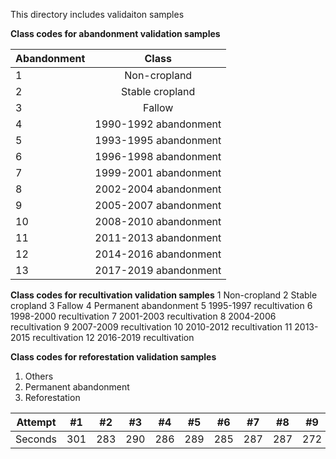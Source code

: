 This directory includes validaiton samples

**Class	codes for abandonment validation samples**

| Abandonment        | Class           |
| ------------- |:-------------:|
| 1      | Non-cropland |
| 2      | Stable cropland      |
| 3 | Fallow      |
| 4 | 1990-1992 abandonment      |
| 5 | 1993-1995 abandonment      |
| 6 | 1996-1998 abandonment      |
| 7 | 1999-2001 abandonment      |
| 8 | 2002-2004 abandonment      |
| 9 | 2005-2007 abandonment      |
| 10 | 2008-2010 abandonment      |
| 11 | 2011-2013 abandonment      |
| 12 | 2014-2016 abandonment      |
| 13 | 2017-2019 abandonment      |


**Class	codes for recultivation validation samples**
1	Non-cropland
2	Stable cropland
3	Fallow
4	Permanent abandonment
5	1995-1997 recultivation
6	1998-2000 recultivation
7	2001-2003 recultivation
8	2004-2006 recultivation
9	2007-2009 recultivation
10	2010-2012 recultivation
11	2013-2015 recultivation
12	2016-2019 recultivation

**Class	codes for reforestation validation samples**
1. Others
2. Permanent abandonment
3. Reforestation

Attempt | #1 | #2 | #3 | #4 | #5 | #6 | #7 | #8 | #9 | #10 | #11
--- | --- | --- | --- |--- |--- |--- |--- |--- |--- |--- |---
Seconds | 301 | 283 | 290 | 286 | 289 | 285 | 287 | 287 | 272 | 276 | 269

